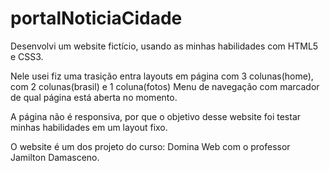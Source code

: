 # portalNoticiaCidade
Desenvolvi um website fictício, usando as minhas habilidades com HTML5 e CSS3.

Nele usei fiz uma trasição entra layouts em página com 3 colunas(home), com 2 colunas(brasil) e 1 coluna(fotos)
Menu de navegação com marcador de qual página está aberta no momento.

A página não é responsiva, por que o objetivo desse website foi testar minhas habilidades em um layout fixo.


O website é um dos projeto do curso: Domina Web com o professor Jamilton Damasceno.
